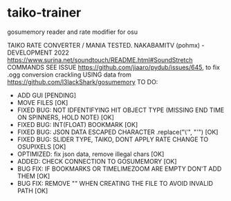 # taiko-trainer
gosumemory reader and rate modifier for osu

TAIKO RATE CONVERTER / MANIA TESTED.
NAKABAMITV (pohmx) - DEVELOPMENT 2022
https://www.surina.net/soundtouch/README.html#SoundStretch COMMANDS
SEE ISSUE https://github.com/jiaaro/pydub/issues/645, to fix .ogg conversion crackling
USING data from https://github.com/l3lackShark/gosumemory
TO DO: 
- ADD GUI [PENDING]
- MOVE FILES [OK]
- FIXED BUG: NOT IDFENTIFYING HIT OBJECT TYPE (MISSING END TIME ON SPINNERS, HOLD NOTE) [OK]
- FIXED BUG: INT(FLOAT) BOOKMARK [OK]
- FIXED BUG: JSON DATA ESCAPED CHARACTER .replace("\\'", "'") [OK]
- FIXED BUG: SLIDER TYPE, TAIKO, DONT APPLY RATE CHANGE TO OSUPIXELS [OK]
- OPTIMIZED: fix json data, remove illegal chars [OK]
- ADDED: CHECK CONNECTION TO GOSUMEMORY [OK]
- BUG FIX: IF BOOKMARKS OR TIMELIMEZOOM ARE EMPTY DON'T ADD THEM [OK]
- BUG FIX: REMOVE "" WHEN CREATING THE FILE TO AVOID INVALID PATH [OK]
